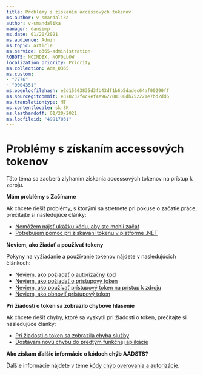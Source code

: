 ```yaml
---
title: Problémy s získaním accessových tokenov
ms.author: v-smandalika
author: v-smandalika
manager: dansimp
ms.date: 01/20/2021
ms.audience: Admin
ms.topic: article
ms.service: o365-administration
ROBOTS: NOINDEX, NOFOLLOW
localization_priority: Priority
ms.collection: Adm_O365
ms.custom:
- "7776"
- "9004351"
ms.openlocfilehash: e2d15603835d3fb43df1b6b5dadec64af00290ff
ms.sourcegitcommit: e378232f4c9ef4e962208100db752221e7bd2dd6
ms.translationtype: MT
ms.contentlocale: sk-SK
ms.lasthandoff: 01/20/2021
ms.locfileid: "49917031"
---
```

# <a name="issues-with-getting-access-tokens"></a>Problémy s získaním accessových tokenov

Táto téma sa zaoberá zlyhaním získania accessových tokenov na prístup k zdroju.

**Mám problémy s Začíname**

Ak chcete riešiť problémy, s ktorými sa stretnete pri pokuse o začatie práce, prečítajte si nasledujúce články:

- [Nemôžem nájsť ukážku kódu, aby ste mohli začať](https://docs.microsoft.com/azure/active-directory/develop/sample-v2-code) 
- [Potrebujem pomoc pri získavaní tokenu v platforme .NET](https://docs.microsoft.com/azure/active-directory/develop/authentication-flows-app-scenarios)

**Neviem, ako žiadať a používať tokeny**

Pokyny na vyžiadanie a používanie tokenov nájdete v nasledujúcich článkoch:

- [Neviem, ako požiadať o autorizačný kód](https://docs.microsoft.com/azure/active-directory/develop/v2-oauth2-auth-code-flow#request-an-authorization-code) 
- [Neviem, ako požiadať o prístupový token](https://docs.microsoft.com/azure/active-directory/develop/v2-oauth2-auth-code-flow#use-the-authorization-code-to-request-an-access-token) 
- [Neviem, ako používať prístupový token na prístup k zdroju](https://docs.microsoft.com/azure/active-directory/develop/v2-oauth2-auth-code-flow#use-the-access-token-to-access-the-resource) 
- [Neviem, ako obnoviť prístupový token](https://docs.microsoft.com/azure/active-directory/develop/v2-oauth2-auth-code-flow#refreshing-the-access-tokens)

**Pri žiadosti o token sa zobrazilo chybové hlásenie**

Ak chcete riešiť chyby, ktoré sa vyskytli pri žiadosti o token, prečítajte si nasledujúce články:

- [Pri žiadosti o token sa zobrazila chyba služby](https://docs.microsoft.com/azure/active-directory/develop/reference-aadsts-error-codes) 
- [Dostávam novú chybu do predtým funkčnej aplikácie](https://docs.microsoft.com/azure/active-directory/develop/reference-breaking-changes)

**Ako získam ďalšie informácie o kódoch chýb AADSTS?**

Ďalšie informácie nájdete v téme [kódy chýb overovania a autorizácie](https://docs.microsoft.com/azure/active-directory/develop/reference-aadsts-error-codes).





